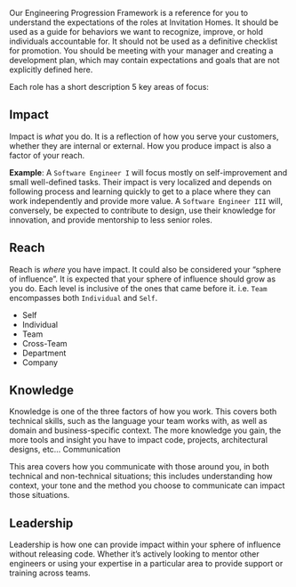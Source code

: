 Our Engineering Progression Framework is a reference for you to understand the expectations of the roles at Invitation Homes. It should be used as a guide for behaviors we want to recognize, improve, or hold individuals accountable for. It should not be used as a definitive checklist for promotion. You should be meeting with your manager and creating a development plan, which may contain expectations and goals that are not explicitly defined here.

Each role has a short description 5 key areas of focus: 

## Impact

Impact is _what_ you do. It is a reflection of how you serve your customers, whether they are internal or external. How you produce impact is also a factor of your reach. 

**Example**: A `Software Engineer I` will focus mostly on self-improvement and small well-defined tasks. Their impact is very localized and depends on following process and learning quickly to get to a place where they can work independently and provide more value. A `Software Engineer III` will, conversely, be expected to contribute to design, use their knowledge for innovation, and provide mentorship to less senior roles.

## Reach

Reach is _where_ you have impact. It could also be considered your “sphere of influence”. It is expected that your sphere of influence should grow as you do. Each level is inclusive of the ones that came before it. i.e. `Team` encompasses both `Individual` and `Self`.

- Self
- Individual
- Team
- Cross-Team
- Department
- Company

## Knowledge

Knowledge is one of the three factors of how you work. This covers both technical skills, such as the language your team works with, as well as domain and business-specific context. The more knowledge you gain, the more tools and insight you have to impact code, projects, architectural designs, etc…
Communication

This area covers how you communicate with those around you, in both technical and non-technical situations; this includes understanding how context, your tone and the method you choose to communicate can impact those situations.

## Leadership

Leadership is how one can provide impact within your sphere of influence without releasing code. Whether it’s actively looking to mentor other engineers or using your expertise in a particular area to provide support or training across teams.
